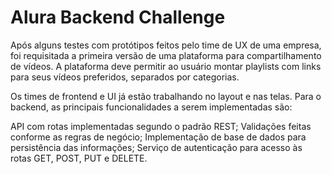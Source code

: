 # Alura Backend Challenge

Após alguns testes com protótipos feitos pelo time de UX de uma empresa, foi requisitada a primeira versão de uma plataforma para compartilhamento de vídeos. A plataforma deve permitir ao usuário montar playlists com links para seus vídeos preferidos, separados por categorias.

Os times de frontend e UI já estão trabalhando no layout e nas telas. Para o backend, as principais funcionalidades a serem implementadas são:

API com rotas implementadas segundo o padrão REST; Validações feitas conforme as regras de negócio; Implementação de base de dados para persistência das informações; Serviço de autenticação para acesso às rotas GET, POST, PUT e DELETE.
